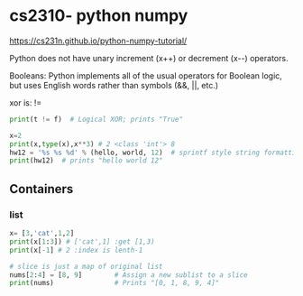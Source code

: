 # cs2310- python numpy
https://cs231n.github.io/python-numpy-tutorial/

Python does not have unary increment (x++) or decrement (x--) operators.

Booleans: Python implements all of the usual operators for Boolean logic, but uses English words rather than symbols (&&, ||, etc.)


xor is: !=
```python
print(t != f)  # Logical XOR; prints "True" 
```
```python
x=2
print(x,type(x),x**3) # 2 <class 'int'> 8
hw12 = '%s %s %d' % (hello, world, 12)  # sprintf style string formatting
print(hw12)  # prints "hello world 12"
```
## Containers
### list
```python
x= [3,'cat',1,2]
print(x[1:3]) # ['cat',1] :get [1,3)
print(x[-1] # 2 :index is lenth-1

# slice is just a map of original list
nums[2:4] = [8, 9]        # Assign a new sublist to a slice
print(nums)               # Prints "[0, 1, 8, 9, 4]"

```

